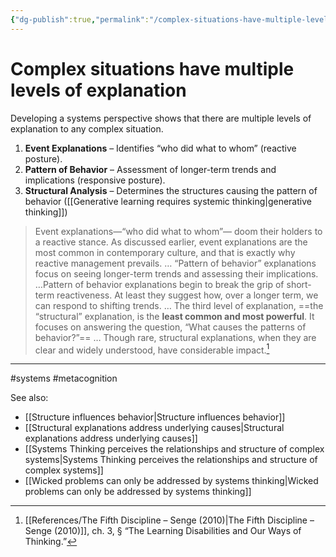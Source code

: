 ```yaml
---
{"dg-publish":true,"permalink":"/complex-situations-have-multiple-levels-of-explanation/"}
---
```



# Complex situations have multiple levels of explanation

Developing a systems perspective shows that there are multiple levels of explanation to any complex situation.

1. **Event Explanations** – Identifies “who did what to whom” (reactive posture).
2. **Pattern of Behavior** – Assessment of longer-term trends and implications (responsive posture).
3. **Structural Analysis** – Determines the structures causing the pattern of behavior ([[Generative learning requires systemic thinking\|generative thinking]])

> Event explanations—“who did what to whom”— doom their holders to a reactive stance. As discussed earlier, event explanations are the most common in contemporary culture, and that is exactly why reactive management prevails.
> …
> “Pattern of behavior” explanations focus on seeing longer-term trends and assessing their implications. …Pattern of behavior explanations begin to break the grip of short-term reactiveness. At least they suggest how, over a longer term, we can respond to shifting trends.
> …
 The third level of explanation, ==the “structural” explanation, is the **least common and most powerful**. It focuses on answering the question, “What causes the patterns of behavior?”== … Though rare, structural explanations, when they are clear and widely understood, have considerable impact.[^1]


---
#systems #metacognition 

See also:
- [[Structure influences behavior\|Structure influences behavior]]
- [[Structural explanations address underlying causes\|Structural explanations address underlying causes]]
- [[Systems Thinking perceives the relationships and structure of complex systems\|Systems Thinking perceives the relationships and structure of complex systems]]
- [[Wicked problems can only be addressed by systems thinking\|Wicked problems can only be addressed by systems thinking]]

[^1]: [[References/The Fifth Discipline – Senge (2010)\|The Fifth Discipline – Senge (2010)]], ch. 3, § “The Learning Disabilities and Our Ways of Thinking.”